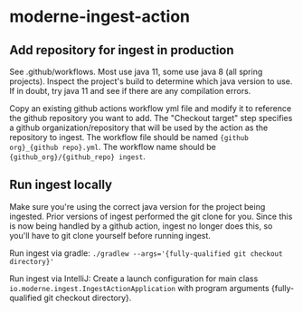 # moderne-ingest-action

## Add repository for ingest in production

See .github/workflows. Most use java 11, some use java 8 (all spring projects). Inspect the project's build to 
determine which java version to use. If in doubt, try java 11 and see if there are any compilation errors.

Copy an existing github actions workflow yml file and modify it to reference the github repository you want to add. 
The "Checkout target" step specifies a github organization/repository that will be used by the action as the repository 
to ingest. The workflow file should be named `{github org}_{github repo}.yml`. The workflow name should 
be `{github_org}/{github_repo} ingest`. 

## Run ingest locally

Make sure you're using the correct java version for the project being ingested. Prior versions of ingest performed the 
git clone for you. Since this is now being handled by a github action, ingest no longer does this, so you'll have to 
git clone yourself before running ingest. 


Run ingest via gradle: `./gradlew --args='{fully-qualified git checkout directory}'`

Run ingest via IntelliJ: Create a launch configuration for main class `io.moderne.ingest.IngestActionApplication`
with program arguments {fully-qualified git checkout directory}.
